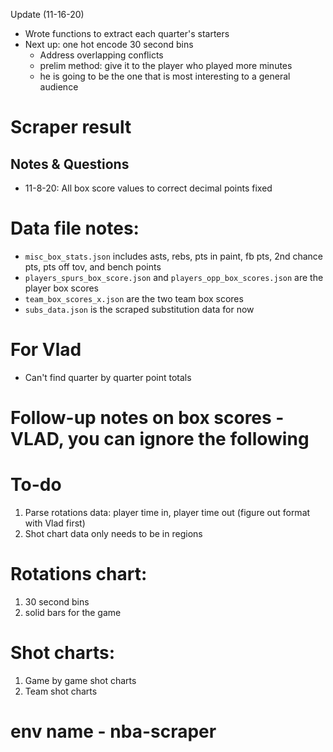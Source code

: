 Update (11-16-20)
 
 * Wrote functions to extract each quarter's starters
 * Next up: one hot encode 30 second bins
 	* Address overlapping conflicts
 	* prelim method: give it to the player who played more minutes
 	* he is going to be the one that is most interesting to a general audience

# Scraper result

## Notes & Questions
* 11-8-20: All box score values to correct decimal points fixed

# Data file notes:

* `misc_box_stats.json` includes asts, rebs, pts in paint, fb pts, 2nd chance pts, pts off tov, and bench points
* `players_spurs_box_score.json` and `players_opp_box_scores.json` are the player box scores
* `team_box_scores_x.json` are the two team box scores
* `subs_data.json` is the scraped substitution data for now 

# For Vlad

* Can't find quarter by quarter point totals
	
# Follow-up notes on box scores - **VLAD, you can ignore the following**

# To-do

1. Parse rotations data: player time in, player time out (figure out format with Vlad first)
2. Shot chart data only needs to be in regions

# Rotations chart:

1. 30 second bins
2. solid bars for the game

# Shot charts:

1. Game by game shot charts
2. Team shot charts

# env name - nba-scraper

